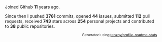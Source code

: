 Joined Github **11** years ago.

Since then I pushed **3761** commits, opened **44** issues, submitted **112** pull requests, received **743** stars across **254** personal projects and contributed to **38** public repositories.

<p align="right"><sub>Generated using <a href="https://github.com/marketplace/actions/profile-readme-stats">teoxoy/profile-readme-stats</a></sub></p>
